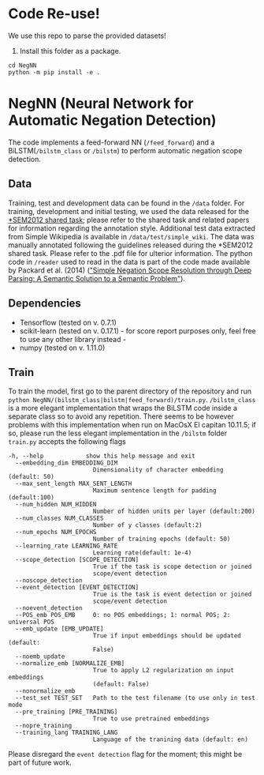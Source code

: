 # Code Re-use!

We use this repo to parse the provided datasets!

1. Install this folder as a package.

```
cd NegNN
python -m pip install -e .  
```

# NegNN (Neural Network for Automatic Negation Detection)

The code implements a feed-forward NN (```/feed_forward```) and a BiLSTM(```/bilstm_class``` or ```/bilstm```) to perform automatic negation scope detection. 

## Data
Training, test and development data can be found in the ```/data``` folder.
For training, development and initial testing, we used the data released for the [*SEM2012 shared task](http://www.clips.ua.ac.be/sem2012-st-neg/); please refer to the shared task and related papers for information regarding the annotation style.
Additional test data extracted from Simple Wikipedia is available in ```/data/test/simple_wiki```. The data was manually annotated following the guidelines released during the *SEM2012 shared task. Please refer to the .pdf file for ulterior information.
The python code in ```/reader``` used to read in the data is part of the code made available by Packard et al. (2014) (["Simple Negation Scope Resolution through Deep Parsing: A Semantic Solution to a Semantic Problem"](https://aclweb.org/anthology/P/P14/P14-1007.pdf)).

## Dependencies
- Tensorflow (tested on v. 0.7.1)
- scikit-learn (tested on v. 0.17.1) - for score report purposes only, feel free to use any other library instead -
- numpy (tested on v. 1.11.0)

## Train
To train the model, first go to the parent directory of the repository and run ```python NegNN/(bilstm_class|bilstm|feed_forward)/train.py```. ```/bilstm_class``` is a more elegant implementation that wraps the BiLSTM code inside a separate class so to avoid any repetition. There seems to be however problems with this implementation when run on MacOsX El capitan 10.11.5; if so, please run the less elegant implementation in the ```/bilstm``` folder
```train.py``` accepts the following flags
```
-h, --help            show this help message and exit
  --embedding_dim EMBEDDING_DIM
                        Dimensionality of character embedding (default: 50)
  --max_sent_length MAX_SENT_LENGTH
                        Maximum sentence length for padding (default:100)
  --num_hidden NUM_HIDDEN
                        Number of hidden units per layer (default:200)
  --num_classes NUM_CLASSES
                        Number of y classes (default:2)
  --num_epochs NUM_EPOCHS
                        Number of training epochs (default: 50)
  --learning_rate LEARNING_RATE
                        Learning rate(default: 1e-4)
  --scope_detection [SCOPE_DETECTION]
                        True if the task is scope detection or joined
                        scope/event detection
  --noscope_detection
  --event_detection [EVENT_DETECTION]
                        True is the task is event detection or joined
                        scope/event detection
  --noevent_detection
  --POS_emb POS_EMB     0: no POS embeddings; 1: normal POS; 2: universal POS
  --emb_update [EMB_UPDATE]
                        True if input embeddings should be updated (default:
                        False)
  --noemb_update
  --normalize_emb [NORMALIZE_EMB]
                        True to apply L2 regularization on input embeddings
                        (default: False)
  --nonormalize_emb
  --test_set TEST_SET   Path to the test filename (to use only in test mode
  --pre_training [PRE_TRAINING]
                        True to use pretrained embeddings
  --nopre_training
  --training_lang TRAINING_LANG
                        Language of the tranining data (default: en)
```
Please disregard the ```event detection``` flag for the moment; this might be part of future work.


